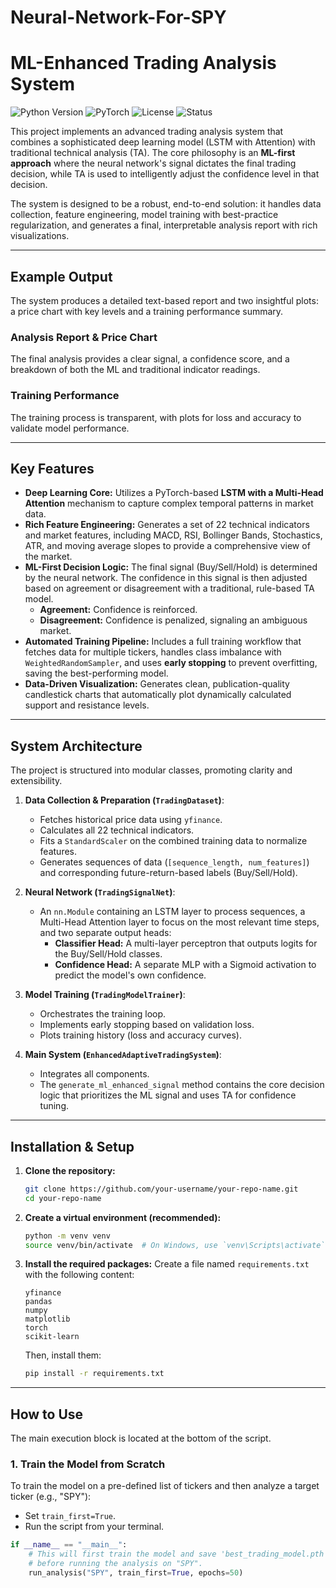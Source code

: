 # Neural-Network-For-SPY
# ML-Enhanced Trading Analysis System

![Python Version](https://img.shields.io/badge/python-3.9%2B-blue.svg)
![PyTorch](https://img.shields.io/badge/PyTorch-2.0%2B-orange.svg)
![License](https://img.shields.io/badge/license-MIT-green.svg)
![Status](https://img.shields.io/badge/status-active-brightgreen.svg)

This project implements an advanced trading analysis system that combines a sophisticated deep learning model (LSTM with Attention) with traditional technical analysis (TA). The core philosophy is an **ML-first approach** where the neural network's signal dictates the final trading decision, while TA is used to intelligently adjust the confidence level in that decision.

The system is designed to be a robust, end-to-end solution: it handles data collection, feature engineering, model training with best-practice regularization, and generates a final, interpretable analysis report with rich visualizations.

---

## Example Output

The system produces a detailed text-based report and two insightful plots: a price chart with key levels and a training performance summary.

### Analysis Report & Price Chart

The final analysis provides a clear signal, a confidence score, and a breakdown of both the ML and traditional indicator readings.




### Training Performance

The training process is transparent, with plots for loss and accuracy to validate model performance.



---

## Key Features

-   **Deep Learning Core:** Utilizes a PyTorch-based **LSTM with a Multi-Head Attention** mechanism to capture complex temporal patterns in market data.
-   **Rich Feature Engineering:** Generates a set of 22 technical indicators and market features, including MACD, RSI, Bollinger Bands, Stochastics, ATR, and moving average slopes to provide a comprehensive view of the market.
-   **ML-First Decision Logic:** The final signal (Buy/Sell/Hold) is determined by the neural network. The confidence in this signal is then adjusted based on agreement or disagreement with a traditional, rule-based TA model.
    -   **Agreement:** Confidence is reinforced.
    -   **Disagreement:** Confidence is penalized, signaling an ambiguous market.
-   **Automated Training Pipeline:** Includes a full training workflow that fetches data for multiple tickers, handles class imbalance with `WeightedRandomSampler`, and uses **early stopping** to prevent overfitting, saving the best-performing model.
-   **Data-Driven Visualization:** Generates clean, publication-quality candlestick charts that automatically plot dynamically calculated support and resistance levels.

---

## System Architecture

The project is structured into modular classes, promoting clarity and extensibility.

1.  **Data Collection & Preparation (`TradingDataset`)**:
    -   Fetches historical price data using `yfinance`.
    -   Calculates all 22 technical indicators.
    -   Fits a `StandardScaler` on the combined training data to normalize features.
    -   Generates sequences of data (`[sequence_length, num_features]`) and corresponding future-return-based labels (Buy/Sell/Hold).

2.  **Neural Network (`TradingSignalNet`)**:
    -   An `nn.Module` containing an LSTM layer to process sequences, a Multi-Head Attention layer to focus on the most relevant time steps, and two separate output heads:
        -   **Classifier Head:** A multi-layer perceptron that outputs logits for the Buy/Sell/Hold classes.
        -   **Confidence Head:** A separate MLP with a Sigmoid activation to predict the model's own confidence.

3.  **Model Training (`TradingModelTrainer`)**:
    -   Orchestrates the training loop.
    -   Implements early stopping based on validation loss.
    -   Plots training history (loss and accuracy curves).

4.  **Main System (`EnhancedAdaptiveTradingSystem`)**:
    -   Integrates all components.
    -   The `generate_ml_enhanced_signal` method contains the core decision logic that prioritizes the ML signal and uses TA for confidence tuning.

---

## Installation & Setup

1.  **Clone the repository:**
    ```bash
    git clone https://github.com/your-username/your-repo-name.git
    cd your-repo-name
    ```

2.  **Create a virtual environment (recommended):**
    ```bash
    python -m venv venv
    source venv/bin/activate  # On Windows, use `venv\Scripts\activate`
    ```

3.  **Install the required packages:**
    Create a file named `requirements.txt` with the following content:
    ```
    yfinance
    pandas
    numpy
    matplotlib
    torch
    scikit-learn
    ```
    Then, install them:
    ```bash
    pip install -r requirements.txt
    ```

---

## How to Use

The main execution block is located at the bottom of the script.

### 1. Train the Model from Scratch

To train the model on a pre-defined list of tickers and then analyze a target ticker (e.g., "SPY"):

-   Set `train_first=True`.
-   Run the script from your terminal.

```python
if __name__ == "__main__":
    # This will first train the model and save 'best_trading_model.pth'
    # before running the analysis on "SPY".
    run_analysis("SPY", train_first=True, epochs=50)


